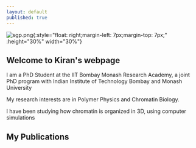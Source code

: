 ```yaml
---
layout: default
published: true
---
```

![sgp.png]({{site.baseurl}}/sgp.png){:style="float: right;margin-left: 7px;margin-top: 7px;" :height="30%" width="30%"} 



## Welcome to Kiran's webpage

I am a PhD Student at the IIT Bombay Monash Research Academy, a joint PhD program with Indian Institute of Technology Bombay and Monash University

My research interests are in Polymer Physics and Chromatin Biology.

I have been studying how chromatin is organized in 3D, using computer simulations

## My Publications



